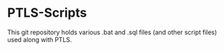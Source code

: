 # PTLS-Scripts
This git repository holds various .bat and .sql files (and other script files) used along with PTLS.

